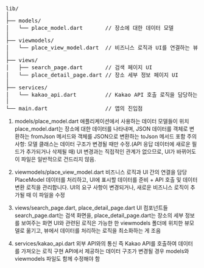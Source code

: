 <pre>
lib/
│
├── models/
│   └── place_model.dart       // 장소에 대한 데이터 모델
│
├── viewmodels/
│   └── place_view_model.dart  // 비즈니스 로직과 UI를 연결하는 뷰모델
│
├── views/
│   ├── search_page.dart       // 검색 페이지 UI
│   └── place_detail_page.dart // 장소 세부 정보 페이지 UI
│
├── services/
│   └── kakao_api.dart         // Kakao API 호출 로직을 담당하는 서비스
│
└── main.dart                  // 앱의 진입점
</pre>


1. models/place_model.dart
   애플리케이션에서 사용하는 데이터 모델들이 위치
   place_model.dart는 장소에 대한 데이터를 나타내며, JSON 데이터를 객체로 변환하는 fromJson 메서드와 객체를 JSON으로 변환하는 toJson 메서드 포함
   주의사항:
   모델 클래스는 데이터 구조가 변경될 때만 수정.(API 응답 데이터에 새로운 필드가 추가되거나 삭제될 때)
   UI 변경과는 직접적인 관계가 없으므로, UI가 바뀌어도 이 파일은 일반적으로 건드리지 않음.

2. viewmodels/place_view_model.dart
   비즈니스 로직과 UI 간의 연결을 담당
   PlaceModel 데이터를 처리하고, UI에 표시할 데이터를 준비 + API 호출 및 데이터 변환 로직을 관리합니다.
   UI의 요구 사항이 변경되거나, 새로운 비즈니스 로직이 추가될 때 이 파일을 수정

3. views/search_page.dart, place_detail_page.dart
   UI 컴포넌트들
   search_page.dart는 검색 화면을, place_detail_page.dart는 장소의 세부 정보를 보여주는 화면
   UI와 관련된 로직은 가능한 한 viewmodels 폴더에 위치한 뷰모델로 옮기고, 뷰에서 데이터를 처리하는 로직을 최소화하는 게 조음

4. services/kakao_api.dart
   외부 API와의 통신 즉 Kakao API를 호출하여 데이터를 가져오는 로직 구현
   API에서 제공하는 데이터 구조가 변경될 경우 models와 viewmodels 파일도 함께 수정해야 함
